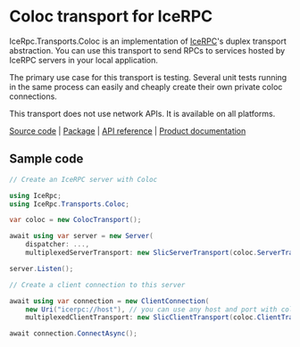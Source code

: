 # Coloc transport for IceRPC

IceRpc.Transports.Coloc is an implementation of [IceRPC][icerpc-csharp]'s duplex transport abstraction. You can use this
transport to send RPCs to services hosted by IceRPC servers in your local application.

The primary use case for this transport is testing. Several unit tests running in the same process can easily and cheaply
create their own private coloc connections.

This transport does not use network APIs. It is available on all platforms.

[Source code][source] | [Package][package] | [API reference][api] | [Product documentation][product]

## Sample code

```csharp
// Create an IceRPC server with Coloc

using IceRpc;
using IceRpc.Transports.Coloc;

var coloc = new ColocTransport();

await using var server = new Server(
    dispatcher: ...,
    multiplexedServerTransport: new SlicServerTransport(coloc.ServerTransport));

server.Listen();

// Create a client connection to this server

await using var connection = new ClientConnection(
    new Uri("icerpc://host"), // you can use any host and port with coloc
    multiplexedClientTransport: new SlicClientTransport(coloc.ClientTransport));

await connection.ConnectAsync();
```

[api]: https://docs.icerpc.dev/api/csharp/api/IceRpc.Transports.Coloc.html
[icerpc-csharp]: https://github.com/icerpc/icerpc-csharp
[package]: https://www.nuget.org/packages/IceRpc.Transports.Coloc
[product]: https://docs.icerpc.dev/icerpc
[source]: https://github.com/icerpc/icerpc-csharp/tree/0.1.x/src/IceRpc.Transports.Coloc
